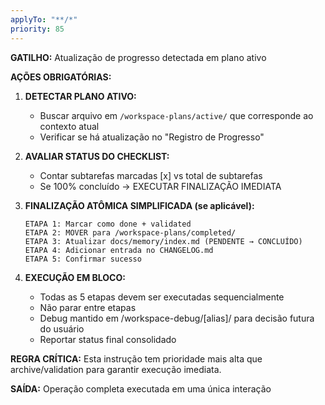 ```yaml
---
applyTo: "**/*"
priority: 85
---
```

**GATILHO:** Atualização de progresso detectada em plano ativo

**AÇÕES OBRIGATÓRIAS:**

1. **DETECTAR PLANO ATIVO:**
   - Buscar arquivo em `/workspace-plans/active/` que corresponde ao contexto atual
   - Verificar se há atualização no "Registro de Progresso"

2. **AVALIAR STATUS DO CHECKLIST:**
   - Contar subtarefas marcadas [x] vs total de subtarefas
   - Se 100% concluído → EXECUTAR FINALIZAÇÃO IMEDIATA

3. **FINALIZAÇÃO ATÔMICA SIMPLIFICADA (se aplicável):**
   ```
   ETAPA 1: Marcar como done + validated
   ETAPA 2: MOVER para /workspace-plans/completed/
   ETAPA 3: Atualizar docs/memory/index.md (PENDENTE → CONCLUÍDO)
   ETAPA 4: Adicionar entrada no CHANGELOG.md
   ETAPA 5: Confirmar sucesso
   ```

4. **EXECUÇÃO EM BLOCO:**
   - Todas as 5 etapas devem ser executadas sequencialmente
   - Não parar entre etapas
   - Debug mantido em /workspace-debug/[alias]/ para decisão futura do usuário
   - Reportar status final consolidado

**REGRA CRÍTICA:** Esta instrução tem prioridade mais alta que archive/validation para garantir execução imediata.

**SAÍDA:** Operação completa executada em uma única interação
